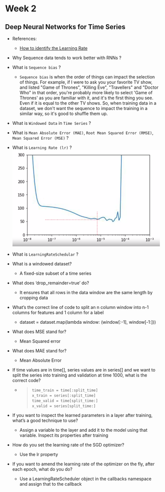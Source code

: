 # Week 2

## Deep Neural Networks for Time Series

* References:

    * [How to identify the Learning Rate](/C4/week_2/C4_W2_Lab_3_deep_NN.ipynb)
* Why Sequence data tends to work better with RNNs ?
* What is `Sequence bias` ?
    * `Sequence bias` is when the order of things can impact the selection of things. For example, if I were to ask you your favorite TV show, and listed "Game of Thrones", "Killing Eve", "Travellers" and "Doctor Who" in that order, you're probably more likely to select 'Game of Thrones' as you are familiar with it, and it's the first thing you see. Even if it is equal to the other TV shows. So, when training data in a dataset, we don't want the sequence to impact the training in a similar way, so it's good to shuffle them up. 
* What is `Windowed Data` in `Time Series` ?
* What is `Mean Absolute Error (MAE)`, `Root Mean Squared Error (RMSE)`, `Mean Squared Error (MSE)` ?
* What is `Learning Rate (lr)` ?
    ![Learning Rate](/img/C4/C4_Week_2_learning_rate.png)
* What is `LearningRateSchedular` ?
* What is a windowed dataset?
    * A fixed-size subset of a time series 
* What does ‘drop_remainder=true’ do?
    * It ensures that all rows in the data window are the same length by cropping data
* What’s the correct line of code to split an n column window into n-1 columns for features and 1 column for a label
    * dataset = dataset.map(lambda window: (window[:-1], window[-1:]))
* What does MSE stand for?
    * Mean Squared error
* What does MAE stand for?
    * Mean Absolute Error
* If time values are in time[], series values are in series[] and we want to split the series into training and validation at time 1000, what is the correct code?
    * > `time_train = time[:split_time]` <br>
    `x_train = series[:split_time]` <br>
    `time_valid = time[split_time:]` <br>
    `x_valid = series[split_time:]`
* If you want to inspect the learned parameters in a layer after training, what’s a good technique to use?
    * Assign a variable to the layer and add it to the model using that variable. Inspect its properties after training
* How do you set the learning rate of the SGD optimizer?
    * Use the lr property
* If you want to amend the learning rate of the optimizer on the fly, after each epoch, what do you do?
    * Use a LearningRateScheduler object in the callbacks namespace and assign that to the callback 